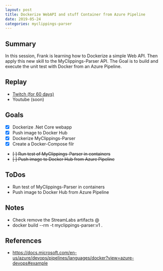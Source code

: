 ```yaml
---
layout: post
title: Dockerize WebAPI and stuff Container from Azure Pipeline
date: 2019-05-24
categories: myclippings-parser
---
```



## Summary

In this session, Frank is learning how to Dockerize a simple Web API. Then apply this new skill to the MyClippings-Parser API. The Goal is to build and execute the unit test with Docker from an Azure Pipeline.


## Replay


- [Twitch (for 60 days)](https://www.twitch.tv/videos/429182439)
- Youtube (soon)

Goals
-----

- [X] Dockerize .Net Core webapp
- [X] Push image to Docker Hub
- [X] Dockerize MyClippings-Parser
- [X] Create a Docker-Compose filr 

- ~~[ ] Run test of MyClippings-Parser in containers~~
- ~~[ ] Push image to Docker Hub from Azure Pipeline~~


ToDos
-----
- Run test of MyClippings-Parser in containers
- Push image to Docker Hub from Azure Pipeline

Notes
-----
- Check remove the StreamLabs artifacts @
- docker build --rm -t myclippings-parser:v1 .



References
----------

- https://docs.microsoft.com/en-us/azure/devops/pipelines/languages/docker?view=azure-devops#example

